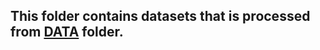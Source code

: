 ## This folder contains datasets that is processed from [DATA](https://github.com/suvanbalu/covid-dataset-for-xai/tree/main/datasets/Data) folder.  
